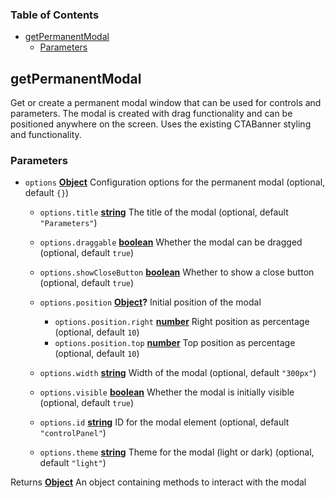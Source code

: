 <!-- Generated by documentation.js. Update this documentation by updating the source code. -->

### Table of Contents

*   [getPermanentModal][1]
    *   [Parameters][2]

## getPermanentModal

Get or create a permanent modal window that can be used for controls and parameters.
The modal is created with drag functionality and can be positioned anywhere on the screen.
Uses the existing CTABanner styling and functionality.

### Parameters

*   `options` **[Object][3]** Configuration options for the permanent modal (optional, default `{}`)

    *   `options.title` **[string][4]** The title of the modal (optional, default `"Parameters"`)
    *   `options.draggable` **[boolean][5]** Whether the modal can be dragged (optional, default `true`)
    *   `options.showCloseButton` **[boolean][5]** Whether to show a close button (optional, default `true`)
    *   `options.position` **[Object][3]?** Initial position of the modal

        *   `options.position.right` **[number][6]** Right position as percentage (optional, default `10`)
        *   `options.position.top` **[number][6]** Top position as percentage (optional, default `10`)
    *   `options.width` **[string][4]** Width of the modal (optional, default `"300px"`)
    *   `options.visible` **[boolean][5]** Whether the modal is initially visible (optional, default `true`)
    *   `options.id` **[string][4]** ID for the modal element (optional, default `"controlPanel"`)
    *   `options.theme` **[string][4]** Theme for the modal (light or dark) (optional, default `"light"`)

Returns **[Object][3]** An object containing methods to interact with the modal

[1]: #getpermanentmodal

[2]: #parameters

[3]: https://developer.mozilla.org/docs/Web/JavaScript/Reference/Global_Objects/Object

[4]: https://developer.mozilla.org/docs/Web/JavaScript/Reference/Global_Objects/String

[5]: https://developer.mozilla.org/docs/Web/JavaScript/Reference/Global_Objects/Boolean

[6]: https://developer.mozilla.org/docs/Web/JavaScript/Reference/Global_Objects/Number
